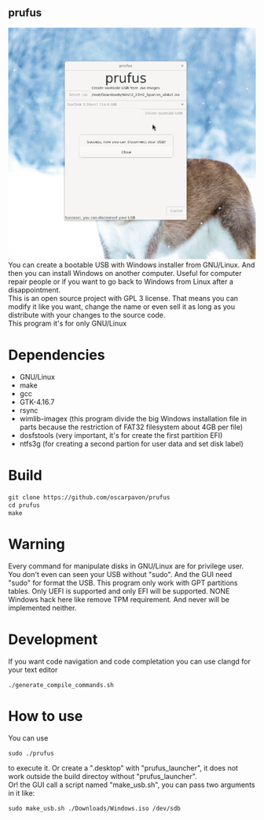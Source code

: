 ## prufus
![bootloader](screenshot1.png)
You can create a bootable USB with Windows installer from GNU/Linux. And then you can install Windows on another computer. Useful for computer repair people or if you want to go back to Windows from Linux after a disappointment.  
This is an open source project with GPL 3 license. That means you can modify it like you want, change the name or even sell it as long as you distribute with your changes to the source code.  
This program it's for only GNU/Linux
# Dependencies
- GNU/Linux
- make
- gcc
- GTK-4.16.7
- rsync
- wimlib-imagex (this program divide the big Windows installation file in parts because the restriction of FAT32 filesystem about 4GB per file)
- dosfstools (very important, it's for create the first partition EFI)
- ntfs3g (for creating a second partion for user data and set disk label)

# Build

```
git clone https://github.com/oscarpavon/prufus
cd prufus
make
```
# Warning
Every command for manipulate disks in GNU/Linux are for privilege user. You don't even can seen your USB without "sudo". And the GUI need "sudo" for format the USB.
This program only work with GPT partitions tables. Only UEFI is supported and only EFI will be supported.
NONE Windows hack here like remove TPM requirement. And never will be implemented neither.

# Development
If you want code navigation and code completation you can use clangd for your text editor
```
./generate_compile_commands.sh
```

# How to use
You can use
```
sudo ./prufus
```
to execute it. Or create a ".desktop" with "prufus_launcher", it does not work outside the build directoy without "prufus_launcher".  
Or! the GUI call a script named "make_usb.sh", you can pass two arguments in it like:

```
sudo make_usb.sh ./Downloads/Windows.iso /dev/sdb
```
